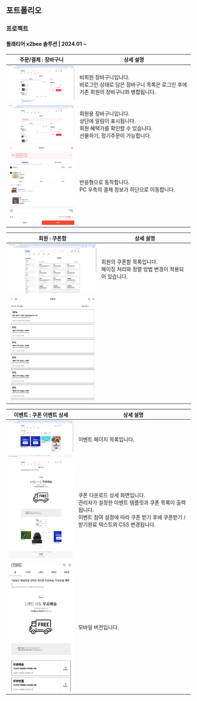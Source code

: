 ## 포트폴리오

### 프로젝트

#### 플래티어 x2bee 솔루션 | 2024.01 ~ 

| 주문/결제 : 장바구니                                                             | 상세 설명                                                                           |
|--------------------------------------------------------------------------|---------------------------------------------------------------------------------|
| <img src="./project-01/01_장바구니_PC_01.png" width="300px" target="_blank"> | 비회원 장바구니입니다.<br/>비로그인 상태로 담은 장바구니 목록은 로그인 후에 기존 회원의 장바구니와 병합됩니다.                |
| <img src="./project-01/01_장바구니_PC_02.png" width="300px">                 | 회원용 장바구니입니다.<br/>상단에 알림이 표시됩니다.<br/>회원 혜택가를 확인할 수 있습니다. <br/>선물하기, 정기주문이 가능합니다. |
| <img src="./project-01/01_장바구니_MO_01.png" width="300px">                 | 반응형으로 동작합니다.<br/>PC 우측의 결제 정보가 하단으로 이동합니다.                                      |


| 회원 : 쿠폰함                                                | 상세 설명                                       |
|---------------------------------------------------------|---------------------------------------------|
| <img src="./project-01/04_쿠폰함_PC_01.png" width="300px"> | 회원의 쿠폰함 목록입니다.<br/>페이징 처리와 정렬 방법 변경이 적용되어 있습니다. |
| <img src="./project-01/04_쿠폰함_MO_01.png" width="300px"> |                                             |


| 이벤트 : 쿠폰 이벤트 상세                                         | 상세 설명                                                                                                          |
|---------------------------------------------------------|----------------------------------------------------------------------------------------------------------------|
| <img src="./project-01/03_이벤트_PC_01.png" width="300px"> | 이벤트 페이지 목록입니다.                                                                                                 |
| <img src="./project-01/03_이벤트_PC_02.png" width="300px"> | 쿠폰 다운로드 상세 화면입니다. <br/>관리자가 설정한 이벤트 템플릿과 쿠폰 목록이 출력됩니다. <br/>이벤트 참여 설정에 따라 쿠폰 받기 후에 쿠폰받기 / 받기완료 텍스트와 CSS 변경됩니다. |
| <img src="./project-01/03_이벤트_MO_01.png" width="300px">  | 모바일 버전입니다.                                                                                                     |